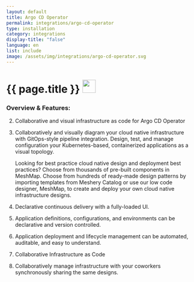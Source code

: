 ```yaml
---
layout: default
title: Argo CD Operator
permalink: integrations/argo-cd-operator
type: installation
category: integrations
display-title: "false"
language: en
list: include
image: /assets/img/integrations/argo-cd-operator.svg
---
```


<h1>{{ page.title }} <img src="{{ page.image }}" style="width: 35px; height: 35px;" /></h1>


<!-- This needs replaced with the Category property, not the sub-category.
 #### Category: argocd-operator -->

### Overview & Features:
2. Collaborative and visual infrastructure as code for Argo CD Operator

4. 
    Collaboratively and visually diagram your cloud native infrastructure with GitOps-style pipeline integration. Design, test, and manage configuration your Kubernetes-based, containerized applications as a visual topology.



    Looking for best practice cloud native design and deployment best practices? Choose from thousands of pre-built components in MeshMap. Choose from hundreds of ready-made design patterns by importing templates from Meshery Catalog or use our low code designer, MeshMap, to create and deploy your own cloud native infrastructure designs.



5. Declarative continuous delivery with a fully-loaded UI.

6. Application definitions, configurations, and environments can be declarative and version controlled.

7. Application deployment and lifecycle management can be automated, auditable, and easy to understand.

8. Collaborative Infrastructure as Code

9. Collaboratively manage infrastructure with your coworkers synchronously sharing the same designs.

